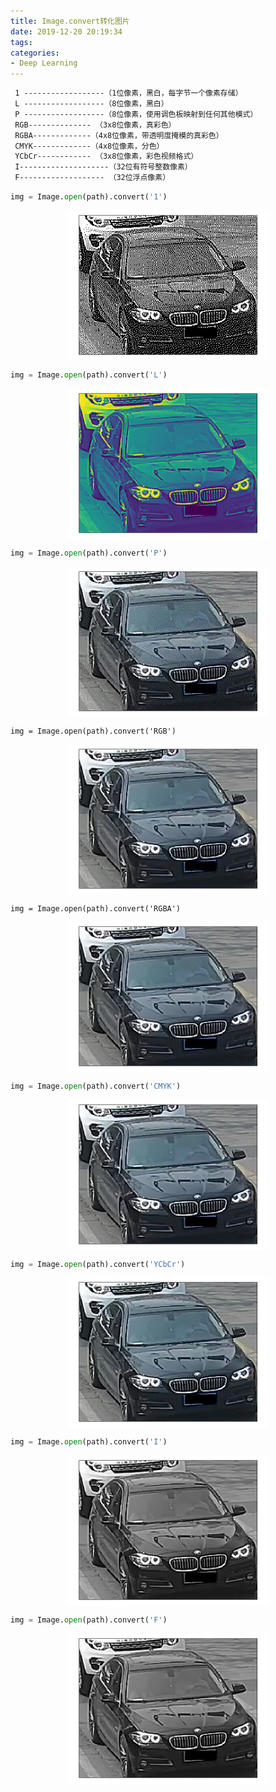 ```yaml
---
title: Image.convert转化图片
date: 2019-12-20 20:19:34
tags:
categories:
- Deep Learning
---
```


```reStructuredText
 1 ------------------（1位像素，黑白，每字节一个像素存储）
 L ------------------（8位像素，黑白）
 P ------------------（8位像素，使用调色板映射到任何其他模式）
 RGB-------------- （3x8位像素，真彩色）
 RGBA-------------（4x8位像素，带透明度掩模的真彩色）
 CMYK-------------（4x8位像素，分色）
 YCbCr------------ （3x8位像素，彩色视频格式）
 I--------------------（32位有符号整数像素）
 F------------------- （32位浮点像素）
```



```python
img = Image.open(path).convert('1')
```



<div  align="center">    
 <img src="/images/Image.convert转化图片/a.png" width = "320" height = "240" align=center />
</div>



```python
img = Image.open(path).convert('L')
```

<div  align="center">    
 <img src="/images/Image.convert转化图片/b.png" width = "320" height = "240" align=center />
</div>

```python
img = Image.open(path).convert('P')
```

<div  align="center">    
 <img src="/images/Image.convert转化图片/c.png" width = "320" height = "240" align=center />
</div>

```
img = Image.open(path).convert('RGB')
```

<div  align="center">    
 <img src="/images/Image.convert转化图片/d.png" width = "320" height = "240" align=center />
</div>

```
img = Image.open(path).convert('RGBA')
```

<div  align="center">    
 <img src="/images/Image.convert转化图片/e.png" width = "320" height = "240" align=center />
</div>

```python
img = Image.open(path).convert('CMYK')
```

<div  align="center">    
 <img src="/images/Image.convert转化图片/f.png" width = "320" height = "240" align=center />
</div>

```python
img = Image.open(path).convert('YCbCr')
```

<div  align="center">    
 <img src="/images/Image.convert转化图片/g.png" width = "320" height = "240" align=center />
</div>

```python
img = Image.open(path).convert('I')
```

<div  align="center">    
 <img src="/images/Image.convert转化图片/h.png" width = "320" height = "240" align=center />
</div>

```python
img = Image.open(path).convert('F')
```

<div  align="center">    
 <img src="/images/Image.convert转化图片/k.png" width = "320" height = "240" align=center />
</div>